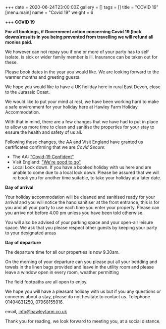 +++
date = 2020-06-24T23:00:00Z
gallery = []
tags = []
title = "COVID 19"
[menu.main]
name = "Covid 19"
weight = 6

+++
**COVID 19**

**For all  bookings, if Government action concerning Covid 19 (lock downs)results in you being prevented from travelling we will refund all monies paid.**

We however can not repay you if one or more of your party has to self isolate, is sick or wider family member is ill. Insurance can be taken out for these.

Please book dates in the year you would like.  We are looking forward to the warmer months and greeting guests.

We hope  you would like to have a UK holiday here in rural East Devon, close to the Jurassic Coast.

We would like to put your mind at rest, we have been working hard to make a safe environment for your holiday here at Hawley Farm Holiday Accommodation.

With that in mind, there are a few changes that we have had to put in place to allow us more time to clean and sanitise the properties for your stay to ensure the health and safety of us all.

Following these changes, the AA and Visit England have granted us certificates confirming that we are _Covid Secure_:

* The AA: ["Covid-19 Confident"](/images/uploads/covid_confident_certificate.pdf)
* Visit England: ["We're good to go"](/images/uploads/we-re-good-to-go-certificate.pdf)
* Local Lock down.  If you have a booked holiday with us here and are unable to come due to a local lock down. Please be assured that we will re book you for another time suitable,  to take your holiday at a later date.

**Day of arrival**

Your holiday accommodation will be cleaned and sanitised ready for your arrival and you will notice the hand sanitiser at the front entrance, this is for you and all your party to use each time you enter your property. Please can you arrive not before 4.00 pm unless you have been told otherwise.

You will also be advised of your parking space and your open-air leisure space. We ask that you please respect other guests by keeping your party to your designated areas

**Day of departure**

The departure time for all our properties is now 9.30am.

On the morning of your departure can you please put all your bedding and towels in the linen bags provided and leave in the utility room and please leave a window open in every room, weather permitting

The field footpaths are all open to enjoy.

We hope you will have a pleasant holiday with us but if you any questions or concerns about a stay, please do not hesitate to contact us.  Telephone 01404831250, 07968155916.

email,     info@hawleyfarm.co.uk

Thank you for reading, we look forward to meeting you, at a social distance.